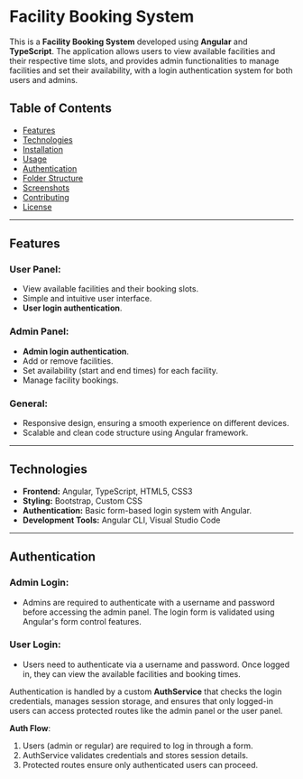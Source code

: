 # Facility Booking System

This is a **Facility Booking System** developed using **Angular** and **TypeScript**. The application allows users to view available facilities and their respective time slots, and provides admin functionalities to manage facilities and set their availability, with a login authentication system for both users and admins.

## Table of Contents

- [Features](#features)
- [Technologies](#technologies)
- [Installation](#installation)
- [Usage](#usage)
- [Authentication](#authentication)
- [Folder Structure](#folder-structure)
- [Screenshots](#screenshots)
- [Contributing](#contributing)
- [License](#license)

---

## Features

### User Panel:
- View available facilities and their booking slots.
- Simple and intuitive user interface.
- **User login authentication**.

### Admin Panel:
- **Admin login authentication**.
- Add or remove facilities.
- Set availability (start and end times) for each facility.
- Manage facility bookings.

### General:
- Responsive design, ensuring a smooth experience on different devices.
- Scalable and clean code structure using Angular framework.

---

## Technologies

- **Frontend:** Angular, TypeScript, HTML5, CSS3
- **Styling:** Bootstrap, Custom CSS
- **Authentication:** Basic form-based login system with Angular.
- **Development Tools:** Angular CLI, Visual Studio Code

---

## Authentication

### Admin Login:
- Admins are required to authenticate with a username and password before accessing the admin panel. The login form is validated using Angular's form control features.

### User Login:
- Users need to authenticate via a username and password. Once logged in, they can view the available facilities and booking times.

Authentication is handled by a custom **AuthService** that checks the login credentials, manages session storage, and ensures that only logged-in users can access protected routes like the admin panel or the user panel.

**Auth Flow**:
1. Users (admin or regular) are required to log in through a form.
2. AuthService validates credentials and stores session details.
3. Protected routes ensure only authenticated users can proceed.
